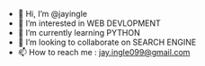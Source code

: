 - 👋 Hi, I’m @jayingle
- 👀 I’m interested in WEB DEVLOPMENT
- 🌱 I’m currently learning PYTHON 
- 💞️ I’m looking to collaborate on SEARCH ENGINE
- 📫 How to reach me : jay.ingle099@gmail.com

<!---
jayingle/jayingle is a ✨ special ✨ repository because its `README.md` (this file) appears on your GitHub profile.
You can click the Preview link to take a look at your changes.
--->
